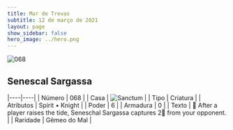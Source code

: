 ```yaml
---
title: Mar de Trevas
subtitle: 12 de março de 2021
layout: page
show_sidebar: false
hero_image: ../hero.png
---
```


![068](https://cdn.keyforgegame.com/media/card_front/pt/496_068_6V3GQ4H3GH67_pt.png)

## Senescal Sargassa

|----|----|
| Número | 068 |
| Casa | ![Sanctum](https://archonarcana.com/images/thumb/c/c7/Sanctum.png/22px-Sanctum.png "Santuário") |
| Tipo | Criatura |
| Atributos | Spirit • Knight |
| Poder | 6 |
| Armadura | 0 |
| Texto |  After a player raises the tide, Seneschal Sargassa captures 2 from your opponent. |
| Raridade | Gêmeo do Mal |
